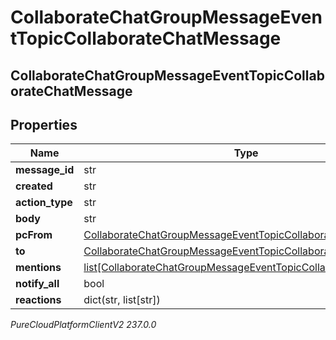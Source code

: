 # CollaborateChatGroupMessageEventTopicCollaborateChatMessage

## CollaborateChatGroupMessageEventTopicCollaborateChatMessage

## Properties

|Name | Type | Description | Notes|
|------------ | ------------- | ------------- | -------------|
| **message_id** | str |  | [optional] |
| **created** | str |  | [optional] |
| **action_type** | str |  | [optional] |
| **body** | str |  | [optional] |
| **pcFrom** | [CollaborateChatGroupMessageEventTopicCollaborateChatEntity](CollaborateChatGroupMessageEventTopicCollaborateChatEntity) |  | [optional] |
| **to** | [CollaborateChatGroupMessageEventTopicCollaborateChatEntity](CollaborateChatGroupMessageEventTopicCollaborateChatEntity) |  | [optional] |
| **mentions** | [list[CollaborateChatGroupMessageEventTopicCollaborateChatEntity]](CollaborateChatGroupMessageEventTopicCollaborateChatEntity) |  | [optional] |
| **notify_all** | bool |  | [optional] |
| **reactions** | dict(str, list[str]) |  | [optional] |



_PureCloudPlatformClientV2 237.0.0_

